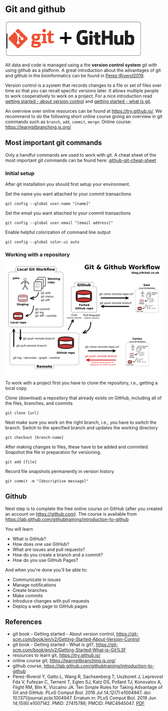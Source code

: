 # Git and github

![Git and github](./resources/git/git_github.png)

All data and code is managed using a the **version control system** git with using github as a platform. A great introduction about the advantages of git and github in the bioinformatics can be found in [Perez-Riverol2019](resources/git/Perez-Riverol2019.pdf).  

Version control is a system that records changes to a file or set of files over time so that you can recall specific versions later. It allows multiple people to work cooperatively to work on a project. For a nice introduction read [getting started - about version control](https://git-scm.com/book/en/v2/Getting-Started-About-Version-Control) and [getting started - what is git](https://git-scm.com/book/en/v2/Getting-Started-What-is-Git%3F).

An overview over online resources can be found at https://try.github.io/. We recommend to do the following short online course giving an overview in git commands such as `branch`, `add`, `commit`, `merge`: Online course: https://learngitbranching.js.org/ 

## Most important git commands
Only a handful commands are used to work with git. A cheat sheet of the most important git commands can be found here: [github-git-cheat-sheet](./resources/git/github-git-cheat-sheet.pdf)
 
### Initial setup
After git installation you should first setup your environment.

Set the name you want attached to your commit transactions
```
git config --global user.name "[name]" 
```
Set the email you want attached to your commit transactions
```
git config --global user.email "[email address]"
```
Enable helpful colorization of command line output
```
git config --global color.ui auto
```

### Working with a repository
![git and github workflow](./resources/git/git-and-github-workflow.png)


To work with a project first you have to clone the repository, i.e., getting a local copy.

Clone (download) a repository that already exists on GitHub, including all of the files, branches, and commits
```
git clone [url]
```

Next make sure you work on the right branch, i.e., you have to switch the branch. 
Switch to the specified branch and updates the working directory
```
git checkout [branch-name]
```

After making changes to files, these have to be added and commited.
Snapshot the file in preparation for versioning.
```
git add [file]
```
Record file snapshots permanently in version history
```
git commit -m "[descriptive message]"
```

## Github

Next step is to complete the free online course on GitHub (after you created an account on https://github.com). The course is available from
https://lab.github.com/githubtraining/introduction-to-github

You will learn 
- What is GitHub?
- How does one use GitHub?
- What are issues and pull requests?
- How do you create a branch and a commit?
- How do you use GitHub Pages?

And when you're done you'll be able to:

- Communicate in issues
- Manage notifications
- Create branches
- Make commits
- Introduce changes with pull requests
- Deploy a web page to GitHub pages 


## References
* git book - Getting started - About version control, https://git-scm.com/book/en/v2/Getting-Started-About-Version-Control
* git book - Getting started - What is git?, https://git-scm.com/book/en/v2/Getting-Started-What-is-Git%3F
* resources to learn git, https://try.github.io/
* online course git; https://learngitbranching.js.org/ 
* github course, https://lab.github.com/githubtraining/introduction-to-github
* Perez-Riverol Y, Gatto L, Wang R, Sachsenberg T, Uszkoreit J, Leprevost Fda V, Fufezan C, Ternent T, Eglen SJ, Katz DS, Pollard TJ, Konovalov A, Flight RM, Blin K, Vizcaíno JA. Ten Simple Rules for Taking Advantage of Git and GitHub. PLoS Comput Biol. 2016 Jul 14;12(7):e1004947. doi: 10.1371/journal.pcbi.1004947. Erratum in: PLoS Comput Biol. 2019 Jun 14;15(6):e1007142. PMID: 27415786; PMCID: PMC4945047. [PDF](resources/git/Perez-Riverol2019.pdf)
